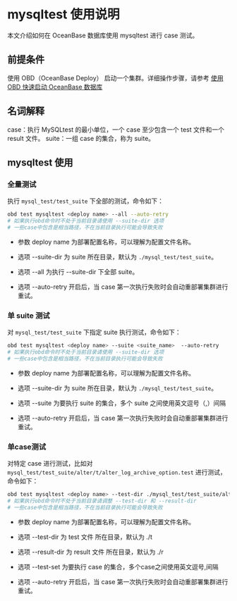 # mysqltest 使用说明

本文介绍如何在 OceanBase 数据库使用 mysqltest 进行 case 测试。

## 前提条件

使用 OBD（OceanBase Deploy） 启动一个集群。详细操作步骤，请参考 [使用 OBD 快速启动 OceanBase 数据库](https://github.com/oceanbase/obdeploy#%E5%BF%AB%E9%80%9F%E5%90%AF%E5%8A%A8-oceanbase-%E6%95%B0%E6%8D%AE%E5%BA%93)

## 名词解释

case：执行 MySQLtest 的最小单位，一个 case 至少包含一个 test 文件和一个 result 文件。
suite：一组 case 的集合，称为 suite。

## mysqltest 使用

### 全量测试

执行 `mysql_test/test_suite` 下全部的测试，命令如下：

```bash
obd test mysqltest <deploy name> --all --auto-retry
# 如果执行obd命令时不处于当前目录请使用 --suite-dir 选项
# 一些case中包含是相当路径，不在当前目录执行可能会导致失败
```

* 参数 deploy name 为部署配置名称，可以理解为配置文件名称。

* 选项 --suite-dir 为 suite 所在目录，默认为 `./mysql_test/test_suite`。

* 选项 --all 为执行 --suite-dir 下全部 suite。

* 选项 --auto-retry 开启后，当 case 第一次执行失败时会自动重部署集群进行重试。

### 单 suite 测试

对 `mysql_test/test_suite` 下指定 suite 执行测试，命令如下：

```bash
obd test mysqltest <deploy name> --suite <suite_name>  --auto-retry
# 如果执行obd命令时不处于当前目录请使用 --suite-dir 选项
# 一些case中包含是相当路径，不在当前目录执行可能会导致失败
```

* 参数 deploy name 为部署配置名称，可以理解为配置文件名称。

* 选项 --suite-dir 为 suite 所在目录，默认为 `./mysql_test/test_suite`。

* 选项 --suite 为要执行 suite 的集合，多个 suite 之间使用英文逗号（,）间隔

* 选项 --auto-retry 开启后，当 case 第一次执行失败时会自动重部署集群进行重试。

### 单case测试

对特定 case 进行测试，比如对 `mysql_test/test_suite/alter/t/alter_log_archive_option.test` 进行测试，命令如下：

```bash
obd test mysqltest <deploy name> --test-dir ./mysql_test/test_suite/alter/t --result-dir ./mysql_test/test_suite/alter/r --test-set alter_log_archive_option --auto-retry
# 如果执行obd命令时不处于当前目录请调整 --test-dir 和 --result-dir
# 一些case中包含是相当路径，不在当前目录执行可能会导致失败
```

* 参数 deploy name 为部署配置名称，可以理解为配置文件名称。

* 选项 --test-dir 为 test 文件 所在目录，默认为 ./t

* 选项 --result-dir 为 result 文件 所在目录，默认为 ./r

* 选项 --test-set 为要执行 case 的集合，多个case之间使用英文逗号,间隔

* 选项 --auto-retry 开启后，当 case 第一次执行失败时会自动重部署集群进行重试。
